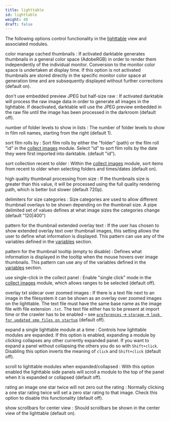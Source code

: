 ```yaml
---
title: lighttable
id: lighttable
weight: 40
draft: false
---
```


The following options control functionality in the [lighttable](../lighttable/_index.md) view and associated modules.

color manage cached thumbnails
: If activated darktable generates thumbnails in a general color space (AdobeRGB) in order to render them independently of the individual monitor. Conversion to the monitor color space is undertaken at display time. If this option is not activated thumbnails are stored directly in the specific monitor color space at generation time and are subsequently displayed without further corrections (default on).

don't use embedded preview JPEG but half-size raw
: If activated darktable will process the raw image data in order to generate all images in the lighttable. If deactivated, darktable will use the JPEG preview embedded in the raw file until the image has been processed in the darkroom (default off).

number of folder levels to show in lists
: The number of folder levels to show in film roll names, starting from the right (default 1).

sort film rolls by
: Sort film rolls by either the "folder" (path) or the film roll "id" in the [collect images](../module-reference/utility-modules/shared/collect-images.md) module. Select "id" to sort film rolls by the date they were first imported into darktable. (default "id").

sort collection recent to older
: Within the [collect images](../module-reference/utility-modules/shared/collect-images.md) module, sort items from recent to older when selecting folders and times/dates (default on).

high quality thumbnail processing from size
: If the thumbnails size is greater than this value, it will be processed using the full quality rendering path, which is better but slower (default 720p).

delimiters for size categories
: Size categories are used to allow different thumbnail overlays to be shown depending on the thumbnail size. A pipe delimited set of values defines at what image sizes the categories change (default "120|400")

pattern for the thumbnail extended overlay text
: If the user has chosen to show extended overlay text over thumbnail images, this setting allows the user to define what information is displayed. This pattern can use any of the variables defined in the [variables](../special-topics/variables.md) section.

pattern for the thumbnail tooltip (empty to disable)
: Defines what information is displayed in the tooltip when the mouse hovers over image thumbnails. This pattern can use any of the variables defined in the [variables](../special-topics/variables.md) section.

use single-click in the collect panel
: Enable "single click" mode in the [collect images](../module-reference/utility-modules/shared/collect-images.md) module, which allows ranges to be selected (default off).

overlay txt sidecar over zoomed images
: If there is a text file next to an image in the filesystem it can be shown as an overlay over zoomed images on the lighttable. The text file must have the same base name as the image file with file extension `.txt`. The text file either has to be present at import time or the crawler has to be enabled – see [`preferences` -> `storage` -> `look for updated xmp files on startup`](./storage.md) (default off).

expand a single lighttable module at a time
: Controls how lighttable modules are expanded. If this option is enabled, expanding a module by clicking collapses any other currently expanded panel. If you want to expand a panel without collapsing the others you do so with `Shift+click`. Disabling this option inverts the meaning of `click` and `Shift+click` (default off).

scroll to lighttable modules when expanded/collapsed
: With this option enabled the lighttable side panels will scroll a module to the top of the panel when it is expanded or collapsed (default off).

rating an image one star twice will not zero out the rating
: Normally clicking a one star rating twice will set a zero star rating to that image. Check this option to disable this functionality (default off).

show scrollbars for center view
: Should scrollbars be shown in the center view of the lighttable (default on).
